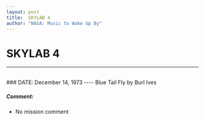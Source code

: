 ```yaml
---
layout: post
title:  SKYLAB 4
author: "NASA: Music to Wake Up By"
---
```


# SKYLAB 4
----
<br/>
### DATE: December 14, 1973
----
Blue Tail Fly by Burl Ives

##### Comment:
* No mission comment
